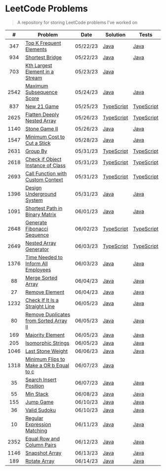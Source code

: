 # LeetCode Problems

> A repository for storing LeetCode problems I've worked on

|  #   | Problem                                                                                                           | Date     | Solution                                               | Tests                                                         |
| :--: | ----------------------------------------------------------------------------------------------------------------- | -------- | ------------------------------------------------------ | ------------------------------------------------------------- |
| 347  | [Top K Frequent Elements](https://leetcode.com/problems/top-k-frequent-elements)                                  | 05/22/23 | [Java](src/TopKFrequentElements.java)                  | [Java](tests/TopKFrequentElementsTest.java)                   |
| 934  | [Shortest Bridge](https://leetcode.com/problems/shortest-bridge)                                                  | 05/22/23 | [Java](src/ShortestBridge.java)                        | [Java](tests/ShortestBridgeTest.java)                         |
| 703  | [Kth Largest Element in a Stream](https://leetcode.com/problems/kth-largest-element-in-a-stream/)                 | 05/23/23 | [Java](src/KthLargest.java)                            |                                                               |
| 2542 | [Maximum Subsequence Score](https://leetcode.com/problems/maximum-subsequence-score/)                             | 05/24/23 | [Java](src/MaximumSubsequenceScore.java)               | [Java](tests/MaximumSubsequenceScoreTest.java)                |
| 837  | [New 21 Game](https://leetcode.com/problems/new-21-game/)                                                         | 05/25/23 | [TypeScript](src/new-21-game.ts)                       | [TypeScript](tests/new-21-game.test.ts)                       |
| 2625 | [Flatten Deeply Nested Array](https://leetcode.com/problems/flatten-deeply-nested-array)                          | 05/26/23 | [TypeScript](src/flatten-deeply-nested-array.ts)       | [TypeScript](tests/flatten-deeply-nested-array.test.ts)       |
| 1140 | [Stone Game II](https://leetcode.com/problems/stone-game-i-i)                                                     | 05/26/23 | [Java](src/StoneGameII.java)                           | [Java](tests/StoneGameIITest.java)                            |
| 1547 | [Minimum Cost to Cut a Stick](https://leetcode.com/problems/minimum-cost-to-cut-a-stick)                          | 05/28/23 | [Java](src/MinimumCostToCutAStick.java)                | [Java](tests/MinimumCostToCutAStickTest.java)                 |
| 2631 | [Group By](https://leetcode.com/problems/group-by)                                                                | 05/31/23 | [TypeScript](src/group-by.ts)                          | [TypeScript](tests/group-by.test.ts)                          |
| 2618 | [Check if Object Instance of Class](https://leetcode.com/problems/check-if-object-instance-of-class)              | 05/31/23 | [TypeScript](src/check-if-object-instance-of-class.ts) | [TypeScript](tests/check-if-object-instance-of-class.test.ts) |
| 2693 | [Call Function with Custom Context](https://leetcode.com/problems/call-function-with-custom-context)              | 05/31/23 | [TypeScript](src/call-function-with-custom-context.ts) | [TypeScript](tests/call-function-with-custom-context.test.ts) |
| 1396 | [Design Underground System](https://leetcode.com/problems/design-underground-system)                              | 05/31/23 | [Java](src/DesignUndergroundSystem.java)               | [Java](tests/DesignUndergroundSystemTest.java)                |
| 1091 | [Shortest Path in Binary Matrix](https://leetcode.com/problems/shortest-path-in-binary-matrix)                    | 06/01/23 | [Java](src/ShortestPathInBinaryMatrix.java)            | [Java](tests/ShortestPathInBinaryMatrixTest.java)             |
| 2648 | [Generate Fibonacci Sequence](https://leetcode.com/problems/generate-fibonacci-sequence)                          | 06/02/23 | [TypeScript](src/generate-fibonacci-sequence.ts)       | [TypeScript](tests/generate-fibonacci-sequence.test.ts)       |
| 2649 | [Nested Array Generator](https://leetcode.com/problems/nested-array-generator)                                    | 06/03/23 | [TypeScript](src/nested-array-generator.ts)            | [TypeScript](tests/nested-array-generator.test.ts)            |
| 1376 | [Time Needed to Inform All Employees](https://leetcode.com/problems/time-needed-to-inform-all-employees)          | 06/03/23 | [Java](src/TimeNeededToInformAllEmployees.java)        | [Java](tests/TimeNeededToInformAllEmployeesTest.java)         |
|  88  | [Merge Sorted Array](https://leetcode.com/problems/merge-sorted-array)                                            | 06/04/23 | [Java](src/MergeSortedArray.java)                      | [Java](tests/MergeSortedArrayTest.java)                       |
|  27  | [Remove Element](https://leetcode.com/problems/remove-element)                                                    | 06/04/23 | [Java](src/RemoveElement.java)                         | [Java](tests/RemoveElementTest.java)                          |
| 1232 | [Check If It Is a Straight Line](https://leetcode.com/problems/check-if-it-is-a-straight-line)                    | 06/05/23 | [Java](src/CheckIfItIsAStraightLine.java)              | [Java](tests/CheckIfItIsAStraightLineTest.java)               |
|  80  | [Remove Duplicates from Sorted Array II](https://leetcode.com/problems/remove-duplicates-from-sorted-array-i-i)   | 06/05/23 | [Java](src/RemoveDuplicatesFromSortedArrayII.java)     | [Java](tests/RemoveDuplicatesFromSortedArrayIITest.java)      |
| 169  | [Majority Element](https://leetcode.com/problems/majority-element)                                                | 06/05/23 | [Java](src/MajorityElement.java)                       | [Java](tests/MajorityElementTest.java)                        |
| 205  | [Isomorphic Strings](https://leetcode.com/problems/isomorphic-strings)                                            | 06/05/23 | [Java](src/IsomorphicStrings.java)                     | [Java](tests/IsomorphicStringsTest.java)                      |
| 1046 | [Last Stone Weight](https://leetcode.com/problems/last-stone-weight)                                              | 06/06/23 | [Java](src/LastStoneWeight.java)                       | [Java](tests/LastStoneWeightTest.java)                        |
| 1318 | [Minimum Flips to Make a OR b Equal to c](https://leetcode.com/problems/minimum-flips-to-make-a-o-r-b-equal-to-c) | 06/07/23 | [Java](src/MinimumFlipsToMakeAORBEqualToC.java)        |                                                               |
|  35  | [Search Insert Position](https://leetcode.com/problems/search-insert-position)                                    | 06/07/23 | [Java](src/SearchInsertPosition.java)                  | [Java](tests/SearchInsertPositionTest.java)                   |
|  55  | [Min Stack](https://leetcode.com/problems/min-stack)                                                              | 06/08/23 | [Java](src/MinStack.java)                              | [Java](tests/MinStackTest.java)                               |
| 155  | [Jump Game](https://leetcode.com/problems/jump-game)                                                              | 06/10/23 | [Java](src/JumpGame.java)                              | [Java](tests/JumpGameTest.java)                               |
|  36  | [Valid Sudoku](https://leetcode.com/problems/valid-sudoku)                                                        | 06/10/23 | [Java](src/ValidSudoku.java)                           | [Java](tests/ValidSudokuTest.java)                            |
|  10  | [Regular Expression Matching](https://leetcode.com/problems/regular-expression-matching)                          | 06/11/23 | [Java](src/RegularExpressionMatching.java)             | [Java](tests/RegularExpressionMatchingTest.java)              |
| 2352 | [Equal Row and Column Pairs](https://leetcode.com/problems/equal-row-and-column-pairs)                            | 06/12/23 | [Java](src/EqualRowAndColumnPairs.java)                | [Java](tests/EqualRowAndColumnPairsTest.java)                 |
| 1146 | [Snapshot Array](https://leetcode.com/problems/snapshot-array)                                                    | 06/13/23 | [Java](src/SnapshotArray.java)                         | [Java](tests/SnapshotArrayTest.java)                          |
| 189  | [Rotate Array](https://leetcode.com/problems/rotate-array)                                                        | 06/14/23 | [Java](src/RotateArray.java)                           | [Java](tests/RotateArrayTest.java)                            |
